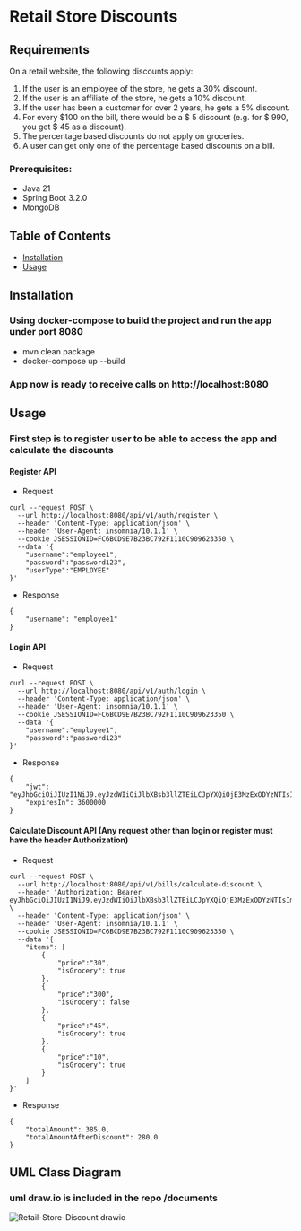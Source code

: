 # Retail Store Discounts
## Requirements
On a retail website, the following discounts apply:
1. If the user is an employee of the store, he gets a 30% discount.
2. If the user is an affiliate of the store, he gets a 10% discount.
3. If the user has been a customer for over 2 years, he gets a 5% discount.
4. For every $100 on the bill, there would be a $ 5 discount (e.g. for $ 990, you get $ 45 as
a discount).
5. The percentage based discounts do not apply on groceries.
6. A user can get only one of the percentage based discounts on a bill.


### Prerequisites:
- Java 21
- Spring Boot 3.2.0
- MongoDB

## Table of Contents
- [Installation](#installation)
- [Usage](#usage)

## Installation
### Using docker-compose to build the project and run the app under port 8080
- mvn clean package
- docker-compose up --build

### App now is ready to receive calls on http://localhost:8080

## Usage

### First step is to register user to be able to access the app and calculate the discounts

#### Register API
- Request
```
curl --request POST \
  --url http://localhost:8080/api/v1/auth/register \
  --header 'Content-Type: application/json' \
  --header 'User-Agent: insomnia/10.1.1' \
  --cookie JSESSIONID=FC6BCD9E7B23BC792F1110C909623350 \
  --data '{
	"username":"employee1",
	"password":"password123",
	"userType":"EMPLOYEE"
}'
```

- Response
```
{
	"username": "employee1"
}
```

#### Login API
- Request
```
curl --request POST \
  --url http://localhost:8080/api/v1/auth/login \
  --header 'Content-Type: application/json' \
  --header 'User-Agent: insomnia/10.1.1' \
  --cookie JSESSIONID=FC6BCD9E7B23BC792F1110C909623350 \
  --data '{
	"username":"employee1",
	"password":"password123"
}'
```

- Response
```
{
	"jwt": "eyJhbGciOiJIUzI1NiJ9.eyJzdWIiOiJlbXBsb3llZTEiLCJpYXQiOjE3MzExODYzNTIsImV4cCI6MTczMTE4OTk1Mn0.wNhUkAZqqm7BotCpi7C3R9joRrKNL1FbsnM65PtKcfo",
	"expiresIn": 3600000
}
```
#### Calculate Discount API (Any request other than login or register must have the header Authorization)
- Request
```
curl --request POST \
  --url http://localhost:8080/api/v1/bills/calculate-discount \
  --header 'Authorization: Bearer eyJhbGciOiJIUzI1NiJ9.eyJzdWIiOiJlbXBsb3llZTEiLCJpYXQiOjE3MzExODYzNTIsImV4cCI6MTczMTE4OTk1Mn0.wNhUkAZqqm7BotCpi7C3R9joRrKNL1FbsnM65PtKcfo' \
  --header 'Content-Type: application/json' \
  --header 'User-Agent: insomnia/10.1.1' \
  --cookie JSESSIONID=FC6BCD9E7B23BC792F1110C909623350 \
  --data '{
	"items": [
		{
			"price":"30",
			"isGrocery": true
		},
		{
			"price":"300",
			"isGrocery": false
		},
		{
			"price":"45",
			"isGrocery": true
		},
		{
			"price":"10",
			"isGrocery": true
		}
	]
}'
```
- Response
```
{
	"totalAmount": 385.0,
	"totalAmountAfterDiscount": 280.0
}
```

## UML Class Diagram
### uml draw.io is included in the repo /documents 
![Retail-Store-Discount drawio](https://github.com/user-attachments/assets/1e670283-1a79-40b1-ad09-78ca5a4fa91a)

